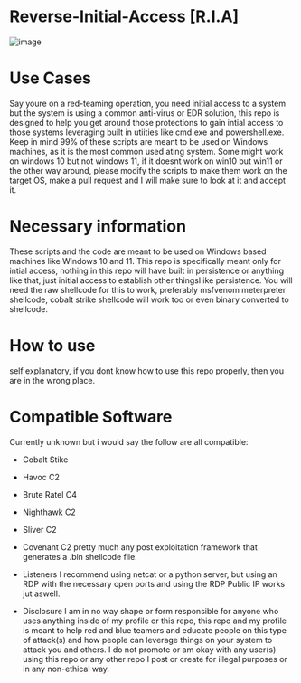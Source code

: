 # Reverse-Initial-Access [R.I.A]
![image](https://github.com/user-attachments/assets/4311bcd1-4933-4d32-b447-c7b9ca7b7d1c)

# Use Cases
Say youre on a red-teaming operation, you need initial access to a system but the system is using a common anti-virus or EDR solution, this repo is designed to help you get around those protections to gain intial access to those systems leveraging built in utiities like cmd.exe and powershell.exe.
Keep in mind 99% of these scripts are meant to be used on Windows machines, as it is the most common used ating system. Some might work on windows 10 but not windows 11, if it doesnt work on win10 but win11 or the other way around, please modify the scripts to make them work on the target OS, make a pull request and I will make sure to look at it and accept it.

# Necessary information
These scripts and the code are meant to be used on Windows based machines like Windows 10 and 11.
This repo is specifically meant only for intial access, nothing in this repo will have built in persistence or anything like that, just initial access to establish other thingsl ike persistence.
You will need the raw shellcode for this to work, preferably msfvenom meterpreter shellcode, cobalt strike shellcode will work too or even binary converted to shellcode.

# How to use
self explanatory, if you dont know how to use this repo properly, then you are in the wrong place.

# Compatible Software
Currently unknown but i would say the follow are all compatible:
* Cobalt Stike
* Havoc C2
* Brute Ratel C4
* Nighthawk C2
* Sliver C2
* Covenant C2
pretty much any post exploitation framework that generates a .bin shellcode file. 

* Listeners
I recommend using netcat or a python server, but using an RDP with the necessary open ports and using the RDP Public IP works jut aswell.


* Disclosure
I am in no way shape or form responsible for anyone who uses anything inside of my profile or this repo, this repo and my profile is meant to help red and blue teamers and educate people on this type of attack(s) and how people can leverage things on your system to attack you and others. I do not promote or am okay with any user(s) using this repo or any other repo I post or create for illegal purposes or in any non-ethical way.
